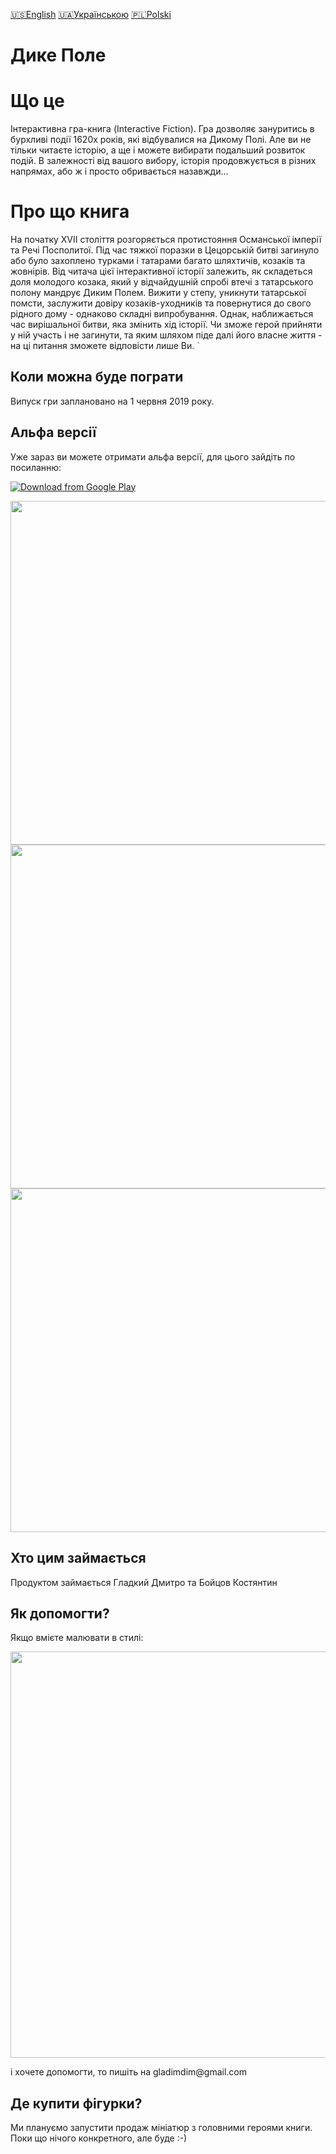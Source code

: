 [🇺🇸English](index_en.md)
[🇺🇦Українською](index.md)
[🇵🇱Polski](index_pl.md)

# Дике Полe
# Що це

Інтерактивна гра-книга (Interactive Fiction). Гра дозволяє зануритись в бурхливі події 1620х років, які відбувалися на Дикому Полі. Але ви не тільки читаєте історію, а ще і можете вибирати подальший розвиток подій. В залежності від вашого вибору, історія продовжується в різних напрямах, або ж і просто обривається назавжди...

# Про що книга

На початку XVII століття розгоряється протистояння Османської імперії та Речі Посполитої. Під час тяжкої поразки в Цецорській битві загинуло або було захоплено турками і татарами багато шляхтичів, козаків та жовнірів. Від читача цієї інтерактивної історії залежить, як складеться доля молодого козака, який у відчайдушній спробі втечі з татарського полону мандрує Диким Полем. Вижити у степу, уникнути татарської помсти, заслужити довіру козаків-уходників та повернутися до свого рідного дому - однаково складні випробування. Однак, наближається час вирішальної битви, яка змінить хід історії. Чи зможе герой прийняти у ній участь і не загинути, та яким шляхом піде далі його власне життя - на ці питання зможете відповісти лише Ви.   `

## Коли можна буде пограти

Випуск гри заплановано на 1 червня 2019 року.

## Альфа версії

Уже зараз ви можете отримати альфа версії, для цього зайдіть по посиланню:

[![Download from Google Play](https://play.google.com/intl/en_us/badges/images/generic/ua_badge_web_generic.png)](https://play.google.com/store/apps/details?id=gladimdim.locadeserta)

<p align="center">
  <img src="images/login_page.jpg" width="550">
  <img src="images/stories_page.jpg" width="550">
  <img src="images/passage_page.jpg" width="550">
</p>

## Хто цим займається

Продуктом займається Гладкий Дмитро та Бойцов Костянтин

## Як допомогти?

Якщо вмієте малювати в стилі: 
<p align="center">
  <img src="vesterfeld_example.jpg" width="650">
</p>
 і хочете допомогти, то пишіть на gladimdim@gmail.com

## Де купити фігурки?

Ми плануємо запустити продаж мініатюр з головними героями книги. Поки що нічого конкретного, але буде :-)

